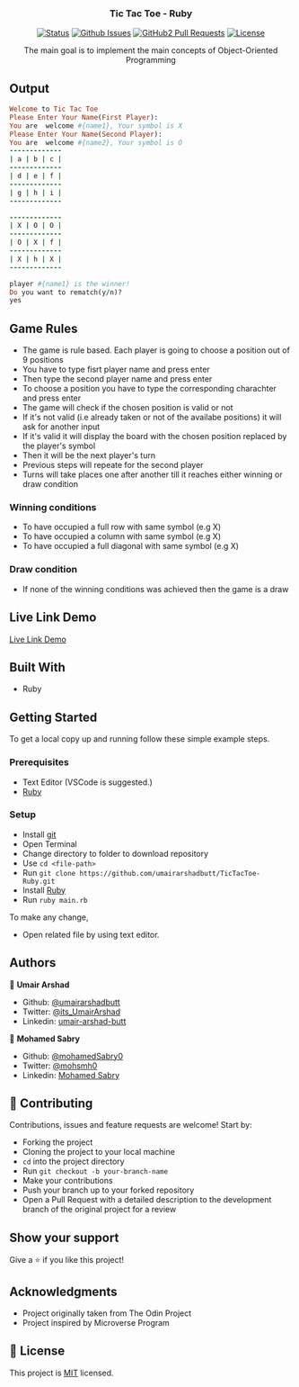 <h3 align="center">Tic Tac Toe - Ruby</h3>

<div align="center">

[![Status](https://img.shields.io/badge/status-active-success.svg)](https://github.com/umairarshadbutt/TicTacToe-Ruby)
[![Github Issues](https://img.shields.io/badge/GitHub-Issues-orange)](https://github.com/umairarshadbutt/TicTacToe-Ruby/issues)
[![GitHub2 Pull Requests](https://img.shields.io/badge/GitHub-Pull%20Requests-blue)](https://github.com/umairarshadbutt/TicTacToe-Ruby/pulls)
[![License](https://img.shields.io/badge/license-MIT-blue.svg)](/LICENSE)
</div>
<p align="center">The main goal is to implement the main concepts of Object-Oriented Programming</p>


## Output
```ruby
Welcome to Tic Tac Toe
Please Enter Your Name(First Player): 
You are  welcome #{name1}, Your symbol is X
Please Enter Your Name(Second Player):
You are  welcome #{name2}, Your symbol is O
-------------
| a | b | c |
-------------
| d | e | f |
-------------
| g | h | i |
-------------

-------------
| X | O | O |
-------------
| O | X | f |
-------------
| X | h | X |
-------------

player #{name1} is the winner!
Do you want to rematch(y/n)?
yes
```
## Game Rules
- The game is rule based. Each player is going to choose a position out of 9 positions
- You have to type fisrt player name and press enter
- Then type the second player name and press enter
- To choose a position you have to type the corresponding charachter and press enter
- The game will check if the chosen position is valid or not
- If it's not valid (i.e already taken or not of the availabe positions) it will ask for another input
- If it's valid it will display the board with the chosen position replaced by the player's symbol
- Then it will be the next player's turn 
- Previous steps will repeate for the second player
- Turns will take places one after another till it reaches either winning or draw condition

### Winning conditions
- To have occupied a full row with same symbol (e.g X)
- To have occupied a column with same symbol (e.g X)
- To have occupied a full diagonal with same symbol (e.g X)

### Draw condition
- If none of the winning conditions was achieved then the game is a draw

## Live Link Demo

[Live Link Demo](https://repl.it/@umairarshad/TicTacToe-Ruby#bin/main.rb)

## Built With

- Ruby


## Getting Started

To get a local copy up and running follow these simple example steps.

### Prerequisites

- Text Editor (VSCode is suggested.)
- [Ruby](https://ruby-doc.org/downloads/)

### Setup

- Install [git](https://git-scm.com/downloads)
- Open Terminal
- Change directory to folder to download repository
- Use `cd <file-path>`
- Run `git clone https://github.com/umairarshadbutt/TicTacToe-Ruby.git`
- Install [Ruby](https://ruby-doc.org/downloads/)
- Run `ruby main.rb`

To make any change,

- Open related file by using text editor.

## Authors

👤 **Umair Arshad**

- Github: [@umairarshadbutt](https://github.com/umairarshadbutt)
- Twitter: [@its_UmairArshad](https://twitter.com/its_UmairArshad)
- Linkedin: [umair-arshad-butt](https://www.linkedin.com/in/umair-arshad-butt/)

👤 **Mohamed Sabry**

- Github: [@mohamedSabry0](https://github.com/mohamedSabry0)
- Twitter: [@mohsmh0](https://twitter.com/mohsmh0)
- Linkedin: [Mohamed Sabry](https://www.linkedin.com/in/mohamed-sabry-1322b1105/)

## 🤝 Contributing

Contributions, issues and feature requests are welcome! Start by:

- Forking the project
- Cloning the project to your local machine
- `cd` into the project directory
- Run `git checkout -b your-branch-name`
- Make your contributions
- Push your branch up to your forked repository
- Open a Pull Request with a detailed description to the development branch of the original project for a review


## Show your support

Give a ⭐️ if you like this project!

## Acknowledgments

- Project originally taken from The Odin Project
- Project inspired by Microverse Program


## 📝 License

This project is [MIT](LICENSE) licensed.

